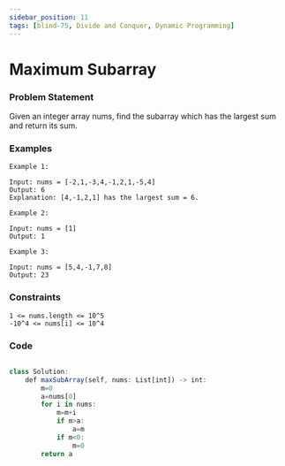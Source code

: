 ```yaml
---
sidebar_position: 11
tags: [blind-75, Divide and Conquer, Dynamic Programming]
---
```


# Maximum Subarray

### Problem Statement

Given an integer array nums, find the subarray which has the largest sum and return its sum.

### Examples

```
Example 1:

Input: nums = [-2,1,-3,4,-1,2,1,-5,4]
Output: 6
Explanation: [4,-1,2,1] has the largest sum = 6.

Example 2:

Input: nums = [1]
Output: 1

Example 3:

Input: nums = [5,4,-1,7,8]
Output: 23
```

### Constraints

```
1 <= nums.length <= 10^5
-10^4 <= nums[i] <= 10^4
```

### Code

```jsx title="Python3 Code"

class Solution:
    def maxSubArray(self, nums: List[int]) -> int:
        m=0
        a=nums[0]
        for i in nums:
            m=m+i
            if m>a:
                a=m
            if m<0:
                m=0
        return a

```
